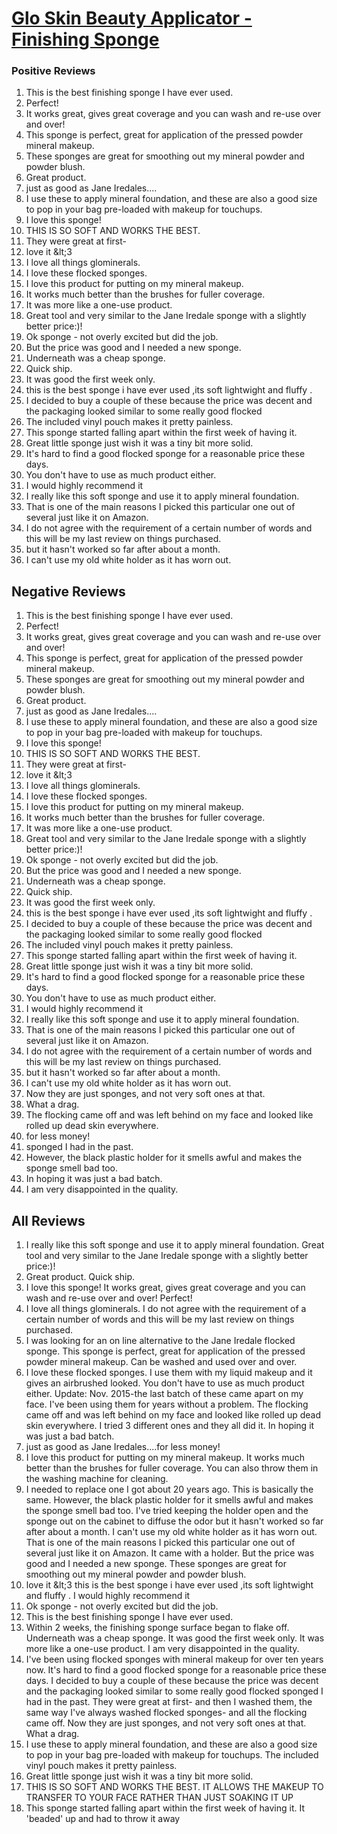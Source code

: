 # [Glo Skin Beauty Applicator - Finishing Sponge](https://products.checkmycream.com/products/Glo-Skin-Beauty-Applicator-Finishing-Sponge.html)

### Positive Reviews

<ol>
      <li>This is the best finishing sponge I have ever used.</li>
      <li>Perfect!</li>
      <li>It works great, gives great coverage and you can wash and re-use over and over!</li>
      <li>This sponge is perfect, great for application of the pressed powder mineral makeup.</li>
      <li>These sponges are great for smoothing out my mineral powder and powder blush.</li>
      <li>Great product.</li>
      <li>just as good as Jane Iredales....</li>
      <li>I use these to apply mineral foundation, and these are also a good size to pop in your bag pre-loaded with makeup for touchups.</li>
      <li>I love this sponge!</li>
      <li>THIS IS SO SOFT AND WORKS THE BEST.</li>
      <li>They were great at first-</li>
      <li>love it &amp;lt;3</li>
      <li>I love all things glominerals.  </li>
      <li>I love these flocked sponges.  </li>
      <li>I love this product for putting on my mineral makeup.  </li>
      <li>It works much better than the brushes for fuller coverage.  </li>
      <li>It was more like a one-use product.</li>
      <li>Great tool and very similar to the Jane Iredale sponge with a slightly better price:)!</li>
      <li>Ok sponge - not overly excited but did the job.</li>
      <li>But the price was good and I needed a new sponge.</li>
      <li>Underneath was a cheap sponge.</li>
      <li>Quick ship.</li>
      <li>It was good the first week only.  </li>
      <li>this is the best sponge i have ever used ,its soft lightwight and fluffy .  </li>
      <li>I decided to buy a couple of these because the price was decent and the packaging looked similar to some really good flocked</li>
      <li>The included vinyl pouch makes it pretty painless.</li>
      <li>This sponge started falling apart within the first week of having it.  </li>
      <li>Great little sponge just wish it was a tiny bit more solid.</li>
      <li>It&#x27;s hard to find a good flocked sponge for a reasonable price these days.</li>
      <li>You don&#x27;t have to use as much product either.  </li>
      <li>I would highly recommend it</li>
      <li>I really like this soft sponge and use it to apply mineral foundation.</li>
      <li>That is one of the main reasons I picked this particular one out of several just like it on Amazon.</li>
      <li>I do not agree with the requirement of a certain number of words and this will be my last review on things purchased.</li>
      <li>but it hasn&#x27;t worked so far after about a month.</li>
      <li>I can&#x27;t use my old white holder as it has worn out.</li>
</ol>


<h2>Negative Reviews</h2>
<ol>
<li> This is the best finishing sponge I have ever used.</li>
<li> Perfect!</li>
<li> It works great, gives great coverage and you can wash and re-use over and over!</li>
<li> This sponge is perfect, great for application of the pressed powder mineral makeup.</li>
<li> These sponges are great for smoothing out my mineral powder and powder blush.</li>
<li> Great product.</li>
<li> just as good as Jane Iredales....</li>
<li> I use these to apply mineral foundation, and these are also a good size to pop in your bag pre-loaded with makeup for touchups.</li>
<li> I love this sponge!</li>
<li> THIS IS SO SOFT AND WORKS THE BEST.</li>
<li> They were great at first-</li>
<li> love it &amp;lt;3</li>
<li> I love all things glominerals.  </li>
<li> I love these flocked sponges.  </li>
<li> I love this product for putting on my mineral makeup.  </li>
<li> It works much better than the brushes for fuller coverage.  </li>
<li> It was more like a one-use product.</li>
<li> Great tool and very similar to the Jane Iredale sponge with a slightly better price:)!</li>
<li> Ok sponge - not overly excited but did the job.</li>
<li> But the price was good and I needed a new sponge.</li>
<li> Underneath was a cheap sponge.</li>
<li> Quick ship.</li>
<li> It was good the first week only.  </li>
<li> this is the best sponge i have ever used ,its soft lightwight and fluffy .  </li>
<li> I decided to buy a couple of these because the price was decent and the packaging looked similar to some really good flocked</li>
<li> The included vinyl pouch makes it pretty painless.</li>
<li> This sponge started falling apart within the first week of having it.  </li>
<li> Great little sponge just wish it was a tiny bit more solid.</li>
<li> It&#x27;s hard to find a good flocked sponge for a reasonable price these days.</li>
<li> You don&#x27;t have to use as much product either.  </li>
<li> I would highly recommend it</li>
<li> I really like this soft sponge and use it to apply mineral foundation.</li>
<li> That is one of the main reasons I picked this particular one out of several just like it on Amazon.</li>
<li> I do not agree with the requirement of a certain number of words and this will be my last review on things purchased.</li>
<li> but it hasn&#x27;t worked so far after about a month.</li>
<li> I can&#x27;t use my old white holder as it has worn out.</li>
<li> Now they are just sponges, and not very soft ones at that.</li>
<li> What a drag.</li>
<li> The flocking came off and was left behind on my face and looked like rolled up dead skin everywhere.  </li>
<li> for less money!</li>
<li> sponged I had in the past.</li>
<li> However, the black plastic holder for it smells awful and makes the sponge smell bad too.</li>
<li> In hoping it was just a bad batch.</li>
<li> I am very disappointed in the quality.</li>
</ol>

<h2>All Reviews</h2>

<ol>
    <li> I really like this soft sponge and use it to apply mineral foundation. Great tool and very similar to the Jane Iredale sponge with a slightly better price:)!</li>
    <li> Great product. Quick ship.</li>
    <li> I love this sponge! It works great, gives great coverage and you can wash and re-use over and over! Perfect!</li>
    <li> I love all things glominerals.  I do not agree with the requirement of a certain number of words and this will be my last review on things purchased.</li>
    <li> I was looking for an on line alternative to the Jane Iredale flocked sponge. This sponge is perfect, great for application of the pressed powder mineral makeup. Can be washed and used over and over.</li>
    <li> I love these flocked sponges.  I use them with my liquid makeup and it gives an airbrushed looked.  You don&#x27;t have to use as much product either.  Update: Nov. 2015-the last batch of these came apart on my face.  I&#x27;ve been using them for years without a problem.  The flocking came off and was left behind on my face and looked like rolled up dead skin everywhere.  I tried 3 different ones and they all did it.  In hoping it was just a bad batch.</li>
    <li> just as good as Jane Iredales....for less money!</li>
    <li> I love this product for putting on my mineral makeup.  It works much better than the brushes for fuller coverage.  You can also throw them in the washing machine for cleaning.</li>
    <li> I needed to replace one I got about 20 years ago. This is basically the same. However, the black plastic holder for it smells awful and makes the sponge smell bad too. I&#x27;ve tried keeping the holder open and the sponge out on the cabinet to diffuse the odor but it hasn&#x27;t worked so far after about a month. I can&#x27;t use my old white holder as it has worn out. That is one of the main reasons I picked this particular one out of several just like it on Amazon. It came with a holder. But the price was good and I needed a new sponge. These sponges are great for smoothing out my mineral powder and powder blush.</li>
    <li> love it &amp;lt;3 this is the best sponge i have ever used ,its soft lightwight and fluffy .  I would highly recommend it</li>
    <li> Ok sponge - not overly excited but did the job.</li>
    <li> This is the best finishing sponge I have ever used.</li>
    <li> Within 2 weeks, the finishing sponge surface began to flake off. Underneath was a cheap sponge. It was good the first week only.  It was more like a one-use product. I am very disappointed in the quality.</li>
    <li> I&#x27;ve been using flocked sponges with mineral makeup for over ten years now. It&#x27;s hard to find a good flocked sponge for a reasonable price these days. I decided to buy a couple of these because the price was decent and the packaging looked similar to some really good flocked sponged I had in the past. They were great at first- and then I washed them, the same way I&#x27;ve always washed flocked sponges- and all the flocking came off. Now they are just sponges, and not very soft ones at that. What a drag.</li>
    <li> I use these to apply mineral foundation, and these are also a good size to pop in your bag pre-loaded with makeup for touchups. The included vinyl pouch makes it pretty painless.</li>
    <li> Great little sponge just wish it was a tiny bit more solid.</li>
    <li> THIS IS SO SOFT AND WORKS THE BEST. IT ALLOWS THE MAKEUP TO TRANSFER TO YOUR FACE RATHER THAN JUST SOAKING IT UP</li>
    <li> This sponge started falling apart within the first week of having it.  It &#x27;beaded&#x27; up and had to throw it away</li>
</ol>




